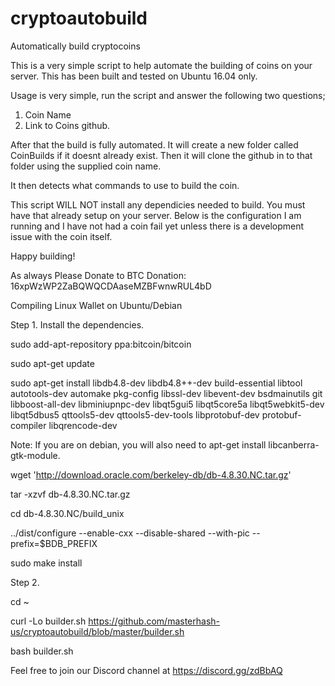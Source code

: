 # cryptoautobuild
Automatically build cryptocoins

This is a very simple script to help automate the building of coins on your server. This has been built and tested on Ubuntu 16.04 only.

Usage is very simple, run the script and answer the following two questions;

1. Coin Name
2. Link to Coins github.

After that the build is fully automated. It will create a new folder called CoinBuilds if it doesnt already exist. Then it will clone the github in to that folder using the supplied coin name.

It then detects what commands to use to build the coin. 

This script WILL NOT install any dependicies needed to build. You must have that already setup on your server. Below is the configuration I am running and I have not had a coin fail yet unless there is a development issue with the coin itself.

Happy building!

As always Please Donate to BTC Donation: 16xpWzWP2ZaBQWQCDAaseMZBFwnwRUL4bD

Compiling Linux Wallet on Ubuntu/Debian

Step 1. Install the dependencies.

sudo add-apt-repository ppa:bitcoin/bitcoin

sudo apt-get update

sudo apt-get install libdb4.8-dev libdb4.8++-dev build-essential libtool autotools-dev automake pkg-config libssl-dev libevent-dev bsdmainutils git libboost-all-dev libminiupnpc-dev libqt5gui5 libqt5core5a libqt5webkit5-dev libqt5dbus5 qttools5-dev qttools5-dev-tools libprotobuf-dev protobuf-compiler libqrencode-dev

Note: If you are on debian, you will also need to apt-get install libcanberra-gtk-module.

wget 'http://download.oracle.com/berkeley-db/db-4.8.30.NC.tar.gz'

tar -xzvf db-4.8.30.NC.tar.gz

cd db-4.8.30.NC/build_unix

../dist/configure --enable-cxx --disable-shared --with-pic --prefix=$BDB_PREFIX

sudo make install

Step 2. 

cd ~

curl -Lo builder.sh https://github.com/masterhash-us/cryptoautobuild/blob/master/builder.sh

bash builder.sh

Feel free to join our Discord channel at https://discord.gg/zdBbAQ
